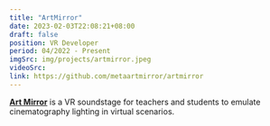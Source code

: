 ```yaml
---
title: "ArtMirror"
date: 2023-02-03T22:08:21+08:00
draft: false
position: VR Developer
period: 04/2022 - Present
imgSrc: img/projects/artmirror.jpeg
videoSrc: 
link: https://github.com/metaartmirror/artmirror
---
```


[**Art Mirror**](https://github.com/metaartmirror/artmirror) is a VR soundstage for teachers and students to emulate cinematography lighting in virtual scenarios.

<!-- Lighting education is a foundational component of cinematography education. However, many art schools do not have expensive soundstages for traditional cinematography lessons. Thus, migrating physical setups to virtual experiences is a potential solution driven by metaverse initiatives.  -->
